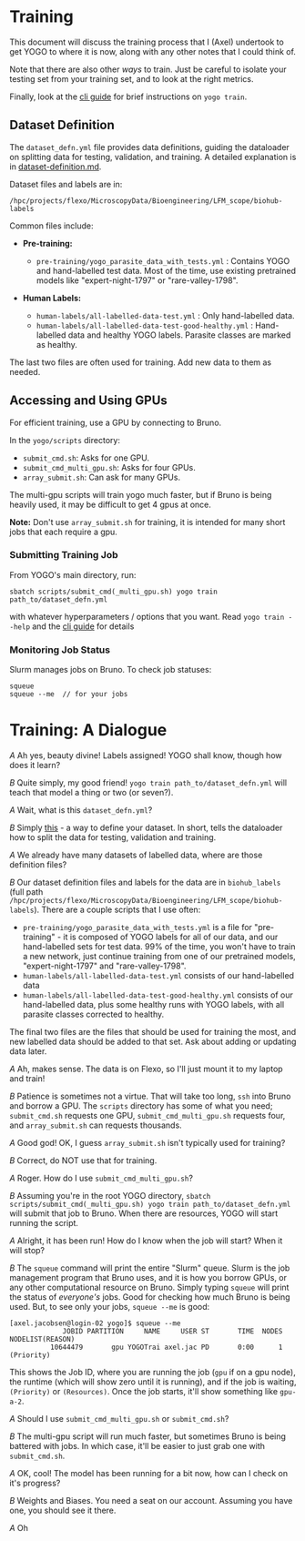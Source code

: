 # Training

This document will discuss the training process that I (Axel) undertook to get YOGO to where it is now, along with any other notes that I could think of.

Note that there are also other *ways* to train. Just be careful to isolate your testing set from your training set, and to look at the right metrics.

Finally, look at the [cli guide](https://github.com/czbiohub-sf/yogo/blob/main/docs/cli.md#yogo-train) for brief instructions on `yogo train`.

## Dataset Definition

The `dataset_defn.yml` file provides data definitions, guiding the dataloader on splitting data for testing, validation, and training. A detailed explanation is in [dataset-definition.md](dataset-definition.md).

Dataset files and labels are in:

```
/hpc/projects/flexo/MicroscopyData/Bioengineering/LFM_scope/biohub-labels
```

Common files include:

- **Pre-training:**
    - `pre-training/yogo_parasite_data_with_tests.yml` : Contains YOGO and hand-labelled test data. Most of the time, use existing pretrained models like "expert-night-1797" or "rare-valley-1798".

- **Human Labels:**
    - `human-labels/all-labelled-data-test.yml` : Only hand-labelled data.
    - `human-labels/all-labelled-data-test-good-healthy.yml` : Hand-labelled data and healthy YOGO labels. Parasite classes are marked as healthy.

The last two files are often used for training. Add new data to them as needed.

## Accessing and Using GPUs

For efficient training, use a GPU by connecting to Bruno.

In the `yogo/scripts` directory:

- `submit_cmd.sh`: Asks for one GPU.
- `submit_cmd_multi_gpu.sh`: Asks for four GPUs.
- `array_submit.sh`: Can ask for many GPUs.

The multi-gpu scripts will train yogo much faster, but if Bruno is being heavily used, it may be difficult to get 4 gpus at once.

**Note:** Don't use `array_submit.sh` for training, it is intended for many short jobs that each require a gpu.

### Submitting Training Job

From YOGO's main directory, run:

```
sbatch scripts/submit_cmd(_multi_gpu.sh) yogo train path_to/dataset_defn.yml
```

with whatever hyperparameters / options that you want. Read `yogo train --help` and the [cli guide](https://github.com/czbiohub-sf/yogo/blob/main/docs/cli.md#yogo-train) for details

### Monitoring Job Status

Slurm manages jobs on Bruno. To check job statuses:

```console
squeue
squeue --me  // for your jobs
```

# Training: A Dialogue

*A* Ah yes, beauty divine! Labels assigned! YOGO shall know, though how does it learn?

*B* Quite simply, my good friend! `yogo train path_to/dataset_defn.yml` will teach that model a thing or two (or seven?).

*A* Wait, what is this `dataset_defn.yml`?

*B* Simply [this](dataset-definition.md) - a way to define your dataset. In short, tells the dataloader how to split the data for testing, validation and training.

*A* We already have many datasets of labelled data, where are those definition files?

*B* Our dataset definition files and labels for the data are in `biohub_labels` (full path `/hpc/projects/flexo/MicroscopyData/Bioengineering/LFM_scope/biohub-labels`). There are a couple scripts that I use often:

- `pre-training/yogo_parasite_data_with_tests.yml` is a file for "pre-training" - it is composed of YOGO labels for all of our data, and our hand-labelled sets for test data. 99% of the time, you won't have to train a new network, just continue training from one of our pretrained models, "expert-night-1797" and "rare-valley-1798".
- `human-labels/all-labelled-data-test.yml` consists of our hand-labelled data
- `human-labels/all-labelled-data-test-good-healthy.yml` consists of our hand-labelled data, plus some healthy runs with YOGO labels, with all parasite classes corrected to healthy.

The final two files are the files that should be used for training the most, and new labelled data should be added to that set. Ask about adding or updating data later.

*A* Ah, makes sense. The data is on Flexo, so I'll just mount it to my laptop and train!

*B* Patience is sometimes not a virtue. That will take too long, `ssh` into Bruno and borrow a GPU. The `scripts` directory has some of what you need; `submit_cmd.sh` requests one GPU, `submit_cmd_multi_gpu.sh` requests four, and `array_submit.sh` can requests thousands.

*A* Good god! OK, I guess `array_submit.sh` isn't typically used for training?

*B* Correct, do NOT use that for training.

*A* Roger. How do I use `submit_cmd_multi_gpu.sh`?

*B* Assuming you're in the root YOGO directory, `sbatch scripts/submit_cmd(_multi_gpu.sh) yogo train path_to/dataset_defn.yml` will submit that job to Bruno. When there are resources, YOGO will start running the script.

*A* Alright, it has been run! How do I know when the job will start? When it will stop?

*B* The `squeue` command will print the entire "Slurm" queue. Slurm is the job management program that Bruno uses, and it is how you borrow GPUs, or any other computational resource on Bruno. Simply typing `squeue` will print the status of *everyone's* jobs. Good for checking how much Bruno is being used. But, to see only your jobs, `squeue --me` is good:

```console
[axel.jacobsen@login-02 yogo]$ squeue --me
             JOBID PARTITION     NAME     USER ST       TIME  NODES NODELIST(REASON)
          10644479       gpu YOGOTrai axel.jac PD       0:00      1 (Priority)
```

This shows the Job ID, where you are running the job (`gpu` if on a gpu node), the runtime (which will show zero until it is running), and if the job is waiting, `(Priority)` or `(Resources)`. Once the job starts, it'll show something like `gpu-a-2`.

*A* Should I use `submit_cmd_multi_gpu.sh` or `submit_cmd.sh`?

*B* The multi-gpu script will run much faster, but sometimes Bruno is being battered with jobs. In which case, it'll be easier to just grab one with `submit_cmd.sh`.

*A* OK, cool! The model has been running for a bit now, how can I check on it's progress?

*B* Weights and Biases. You need a seat on our account. Assuming you have one, you should see it there.

*A* Oh
